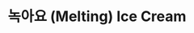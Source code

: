 ---
title: 녹아요 (Melting) Ice Cream
artist: Twice
site: Youtube
source-url: https://www.youtube.com/watch?v=5gtUPYf70X4
source: 5gtUPYf70X4
---